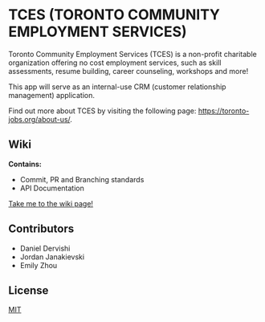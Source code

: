# TCES (TORONTO COMMUNITY EMPLOYMENT SERVICES)

Toronto Community Employment Services (TCES) is a non-profit charitable organization offering no cost employment services, such as skill assessments, resume building, career counseling, workshops and more!

This app will serve as an internal-use CRM (customer relationship management) application.

Find out more about TCES by visiting the following page: https://toronto-jobs.org/about-us/.

## Wiki
**Contains:**
- Commit, PR and Branching standards
- API Documentation
  
[Take me to the wiki page!](https://github.com/uoftblueprint/tces/wiki)
## Contributors
- Daniel Dervishi
- Jordan Janakievski
- Emily Zhou
## License

[MIT](https://github.com/uoftblueprint/tces/blob/main/LICENSE)

